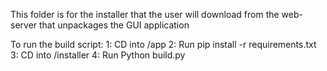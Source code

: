 This folder is for the installer that the user will download from the web-server that unpackages the GUI application

To run the build script:
1: CD into /app
2: Run pip install -r requirements.txt
3: CD into /installer
4: Run Python build.py